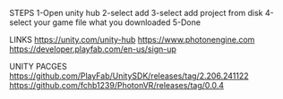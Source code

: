 STEPS
1-Open unity hub
2-select add 
3-select add project from disk
4-select your game file what you downloaded
5-Done

LINKS
https://unity.com/unity-hub
https://www.photonengine.com
https://developer.playfab.com/en-us/sign-up

UNITY PACGES
https://github.com/PlayFab/UnitySDK/releases/tag/2.206.241122
https://github.com/fchb1239/PhotonVR/releases/tag/0.0.4
